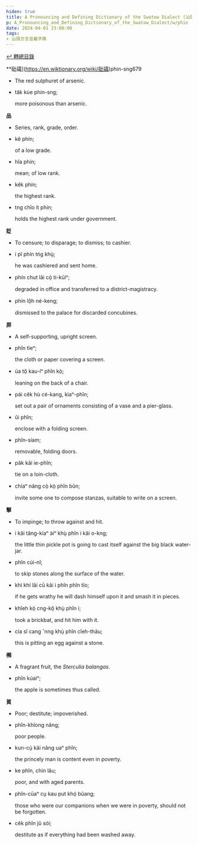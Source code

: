 ```yaml
---
hiden: true
title: A Pronouncing and Defining Dictionary of the Swatow Dialect (汕頭方言音義字典) / phin
p: A_Pronouncing_and_Defining_Dictionary_of_the_Swatow_Dialect/w/phin
date: 2024-04-01 23:00:00
tags: 
- 汕頭方言音義字典
---
```


[↩️ 轉總目錄](/A_Pronouncing_and_Defining_Dictionary_of_the_Swatow_Dialect)


**砒礵](https://en.wiktionary.org/wiki/砒礵)phin-sng679
- The red sulphuret of arsenic.

- tâk kùe phin-sng;

  more poisonous than arsenic.

**品**
- Series, rank, grade, order.

- kĕ phín;

  of a low grade.

- hĭa phín;

  mean; of low rank.

- kêk phín;

  the highest rank.

- tng chîo it phín;

  holds the highest rank under government.

**貶**
- To censure; to disparage; to dismiss; to cashier.

- i pĭ phín tńg khṳ̀;

  he was cashiered and sent home.

- phín chut lâi cò̤ ti-kūiⁿ;

  degraded in office and transferred to a district-magistracy.

- phín lô̤h né-keng;

  dismissed to the palace for discarded concubines.

**屏**
- A self-supporting, upright screen.

- phîn tìeⁿ;

  the cloth or paper covering a screen.

- úa tŏ̤ kau-íⁿ phîn kò̤;

  leaning on the back of a chair.

- pái cêk hù cé-kang, kìaⁿ-phîn;

  set out a pair of ornaments consisting of a vase and a pier-glass.

- ûi phîn;

  enclose with a folding screen.

- phîn-síam;

  removable, folding doors.

- pâk kâi ie-phîn;

  tie on a loin-cloth.

- chíaⁿ nâng cò̤ kò̤ phîn bûn;

  invite some one to compose stanzas, suitable to write on a screen.

**擊**
- To impinge; to throw against and hit.

- i kâi tăng-kíaⁿ àiⁿ khṳ̀ phîn i kâi o-kng;

  the little thin pickle pot is going to cast itself against the big black water-jar.

- phîn cúi-nî;

  to skip stones along the surface of the water.

- khì khí lâi cū kâi i phîn phîn tīo;

  if he gets wrathy he will dash himself upon it and smash it in pieces.

- khîeh kò̤ cng-kŏ̤ khṳ̀ phîn i;

  took a brickbat, and hit him with it.

- cía sĭ cang ˘nng khṳ̀ phîn cîeh-thâu;

  this is pitting an egg against a stone.



**㰋**
- A fragrant fruit, the *Sterculia balangas*.

- phîn kúaiⁿ;

  the apple is sometimes thus called.

**貧**
- Poor; destitute; impoverished.

- phîn-khîong nâng;

  poor people.

- kun-cṳ́ kâi nâng uaⁿ phîn;

  the princely man is content even in poverty.

- ke phîn, chin lău;

  poor, and with aged parents.

- phîn-cūaⁿ cṳ kau put khó̤ bûang;

  those who were our companions when we were in poverty, should not be forgotten.

- cêk phîn jû sói;

  destitute as if everything had been washed away.